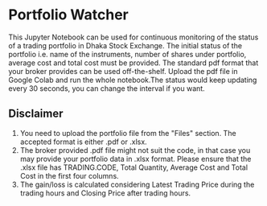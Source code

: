 # Portfolio Watcher

This Jupyter Notebook can be used for continuous monitoring of the status of a trading portfolio in Dhaka Stock Exchange. The initial status of the portfolio i.e. name of the instruments, number of shares under portfolio, average cost and total cost must be provided. The standard pdf format that your broker provides can be used off-the-shelf. Upload the pdf file in Google Colab and run the whole notebook.The status would keep updating every 30 seconds, you can change the interval if you want.   

## Disclaimer
1. You need to upload the portfolio file from the "Files" section. The accepted format is either .pdf or .xlsx. 
2. The broker provided .pdf file might not suit the code, in that case you may provide your portfolio data in .xlsx format. Please ensure that the .xlsx file has TRADING.CODE, Total Quantity, Average Cost and Total Cost in the first four columns. 
3. The gain/loss is calculated considering Latest Trading Price during the trading hours and Closing Price after trading hours.
